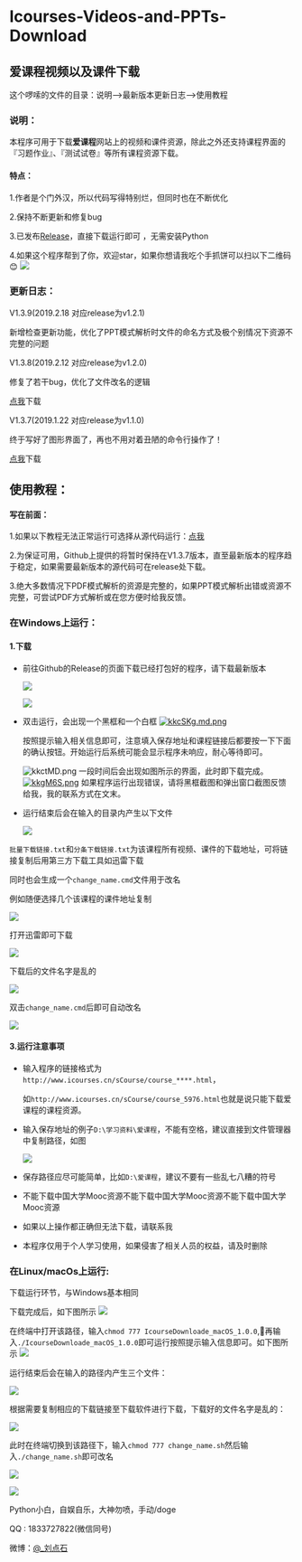 # Icourses-Videos-and-PPTs-Download
## 爱课程视频以及课件下载

这个啰嗦的文件的目录：说明-->最新版本更新日志-->使用教程

### 说明：

本程序可用于下载**爱课程**网站上的视频和课件资源，除此之外还支持课程界面的『习题作业』、『测试试卷』等所有课程资源下载。

#### 特点：

1.作者是个门外汉，所以代码写得特别烂，但同时也在不断优化

2.保持不断更新和修复bug

3.已发布[Release](https://github.com/LiuDianshi/Icourses-Videos-and-PPTs-Download/releases)，直接下载运行即可 ，无需安装Python

4.如果这个程序帮到了你，欢迎star，如果你想请我吃个手抓饼可以扫以下二维码😊
![](http://ww1.sinaimg.cn/large/006y4Bmtly1g03wzdcmmej30m80gowli.jpg)

### 更新日志：

V1.3.9(2019.2.18 对应release为v1.2.1)

新增检查更新功能，优化了PPT模式解析时文件的命名方式及极个别情况下资源不完整的问题

V1.3.8(2019.2.12 对应release为v1.2.0)

修复了若干bug，优化了文件改名的逻辑

[点我](https://github.com/LiuDianshi/Icourses-Videos-and-PPTs-Download/releases/tag/v1.2.0)下载


V1.3.7(2019.1.22 对应release为v1.1.0)

终于写好了图形界面了，再也不用对着丑陋的命令行操作了！

[点我](https://github.com/LiuDianshi/Icourses-Videos-and-PPTs-Download/releases/tag/v1.1.0)下载


## 使用教程：

#### 写在前面：
1.如果以下教程无法正常运行可选择从源代码运行：[点我](https://github.com/LiuDianshi/Icourses-Videos-and-PPTs-Download/blob/master/从源代码运行.md)

2.为保证可用，Github上提供的将暂时保持在V1.3.7版本，直至最新版本的程序趋于稳定，如果需要最新版本的源代码可在release处下载。

3.绝大多数情况下PDF模式解析的资源是完整的，如果PPT模式解析出错或资源不完整，可尝试PDF方式解析或在您方便时给我反馈。

### 在Windows上运行：

#### 1.下载

- 前往Github的Release的页面下载已经打包好的程序，请下载最新版本

  ![](https://ws1.sinaimg.cn/large/006y4Bmtly1fyzlmxg3ebj313g0kj40l.jpg)

  ![](https://ws1.sinaimg.cn/large/006y4Bmtly1fyzlmxn6onj30xa0dsjsk.jpg)


- 双击运行，会出现一个黑框和一个白框
[![kkcSKg.md.png](https://s2.ax1x.com/2019/01/22/kkcSKg.md.png)](https://imgchr.com/i/kkcSKg)

  按照提示输入相关信息即可，注意填入保存地址和课程链接后都要按一下下面的确认按钮。开始运行后系统可能会显示程序未响应，耐心等待即可。

  ![kkctMD.png](https://s2.ax1x.com/2019/01/22/kkctMD.png)
   一段时间后会出现如图所示的界面，此时即下载完成。
   [![kkgM6S.png](https://s2.ax1x.com/2019/01/22/kkgM6S.png)](https://imgchr.com/i/kkgM6S)
   如果程序运行出现错误，请将黑框截图和弹出窗口截图反馈给我，我的联系方式在文末。

- 运行结束后会在输入的目录内产生以下文件

  ![](https://ws1.sinaimg.cn/large/006y4Bmtly1fyzm9q1o7xj30y50jwq4e.jpg)

`批量下载链接.txt`和`分条下载链接.txt`为该课程所有视频、课件的下载地址，可将链接复制后用第三方下载工具如迅雷下载

同时也会生成一个`change_name.cmd`文件用于改名

例如随便选择几个该课程的课件地址复制

![](https://ws1.sinaimg.cn/large/006y4Bmtly1fw894r0qr3j30tp0hgwp7.jpg)

打开迅雷即可下载

![](https://ws1.sinaimg.cn/large/006y4Bmtly1fw896acb5gj30x90m3786.jpg)

下载后的文件名字是乱的

![](https://ws1.sinaimg.cn/large/006y4Bmtly1fw897ccbpqj30vg0llter.jpg)

双击`change_name.cmd`后即可自动改名

![](https://ws1.sinaimg.cn/large/006y4Bmtly1fw89cqit04j30vf0lmjw5.jpg)



#### 3.运行注意事项

- 输入程序的链接格式为`http://www.icourses.cn/sCourse/course_****.html`，

  如`http://www.icourses.cn/sCourse/course_5976.html`也就是说只能下载爱课程的课程资源。

- 输入保存地址的例子`D:\学习资料\爱课程`，不能有空格，建议直接到文件管理器中复制路径，如图

  ![](https://ws1.sinaimg.cn/large/006mO5TVly1fp21qd08nwj30wm0640t6.jpg)

- 保存路径应尽可能简单，比如`D:\爱课程`，建议不要有一些乱七八糟的符号

- 不能下载中国大学Mooc资源不能下载中国大学Mooc资源不能下载中国大学Mooc资源

- 如果以上操作都正确但无法下载，请联系我

- 本程序仅用于个人学习使用，如果侵害了相关人员的权益，请及时删除

### 在Linux/macOs上运行:

下载运行环节，与Windows基本相同

下载完成后，如下图所示
![](https://ws1.sinaimg.cn/large/006y4Bmtly1fyzn8wga1ej319k0u8qdl.jpg)

在终端中打开该路径，输入`chmod 777 IcourseDownloade_macOS_1.0.0`,再输入`./IcourseDownloade_macOS_1.0.0`即可运行按照提示输入信息即可。如下图所示
![](https://ws1.sinaimg.cn/large/006y4Bmtly1fyzneo2j57j30vo0p4q6k.jpg)

运行结束后会在输入的路径内产生三个文件：

![](https://ws1.sinaimg.cn/large/006y4Bmtly1fvvknkescbj316s0o8dpp.jpg)

根据需要复制相应的下载链接至下载软件进行下载，下载好的文件名字是乱的：

![](https://ws1.sinaimg.cn/large/006y4Bmtly1fvvknkpnqoj316s0t64ge.jpg)

此时在终端切换到该路径下，输入`chmod 777 change_name.sh`然后输入`./change_name.sh`即可改名

![](https://ws1.sinaimg.cn/large/006y4Bmtly1fvvknlbr8aj30vo0p4gmp.jpg)

![](https://ws1.sinaimg.cn/large/006y4Bmtly1fvvknl32gkj316s0t6wwj.jpg)


Python小白，自娱自乐，大神勿喷，手动/doge

QQ : 1833727822(微信同号)

微博：[@_刘点石](http://weibo.com/u/6000289349?refer_flag=1001030201_)





